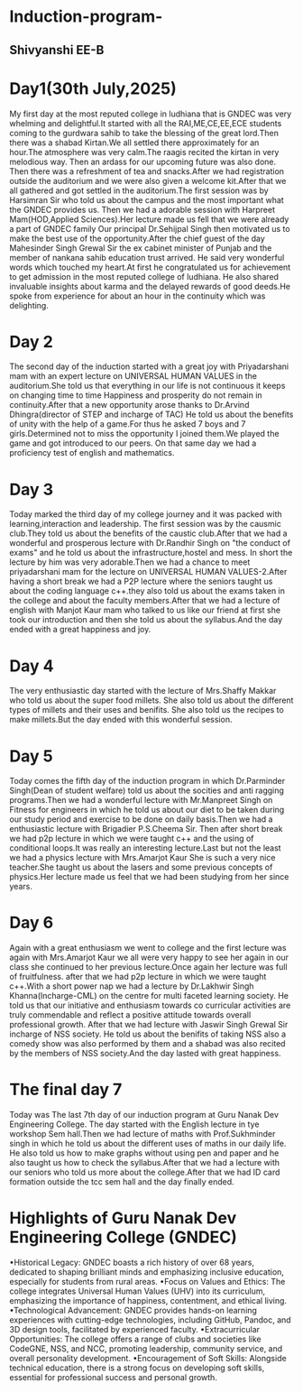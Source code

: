 # Induction-program-
## Shivyanshi EE-B
# Day1(30th July,2025)
My first day at the most reputed college in ludhiana that is GNDEC was very whelming and delightful.It started with all the RAI,ME,CE,EE,ECE students coming to the gurdwara sahib to take the blessing of the great lord.Then there was a shabad Kirtan.We all settled there approximately for an hour.The atmosphere was very calm.The raagis recited the kirtan in very melodious way. Then an ardass for our upcoming future was also done. Then there was a refreshment of tea and snacks.After we had registration outside the auditorium and we were also given a welcome kit.After that we all gathered and got settled in the auditorium.The first session was by Harsimran Sir who told us about the campus and the most important what the GNDEC provides us. Then we had a adorable session with Harpreet Mam(HOD,Applied Sciences).Her lecture made us fell that we were already a part of GNDEC family
Our principal Dr.Sehijpal Singh then motivated us to make the best use of the opportunity.After the chief guest of the day Mahesinder Singh Grewal Sir the ex cabinet minister of Punjab and the member of nankana sahib education trust arrived. He said very wonderful words which touched my heart.At first he congratulated us for achievement to get admission in the most reputed college of ludhiana. He also shared invaluable insights about karma and the delayed rewards of good deeds.He spoke from experience for about an hour in the continuity which was delighting. 
# Day 2
The second day of the induction started with a great joy with Priyadarshani mam with an expert lecture on UNIVERSAL HUMAN VALUES in the auditorium.She told us that everything in our life is not continuous it keeps on changing time to time Happiness and prosperity do not remain in continuity.After that a new opportunity arose thanks to Dr.Arvind Dhingra(director of STEP and incharge of TAC) He told us about the benefits of unity with the help of a game.For thus he asked 7 boys and 7 girls.Determined not to miss the opportunity I joined them.We played the game and got introduced to our peers. On that same day we had a proficiency test of english and mathematics.
# Day 3
Today marked the third day of my college journey and it was packed with learning,interaction and leadership.
The first session was by the causmic club.They told us about the benefits of the caustic club.After that we had a wonderful and prosperous lecture with Dr.Randhir Singh on "the conduct of exams" and he told us about the infrastructure,hostel and mess. In short the lecture by him was very adorable.Then we had a chance to meet priyadarshani mam for the lecture on UNIVERSAL HUMAN VALUES-2.After having a short break we had a P2P lecture where the seniors taught us about the coding language c++.they also told us about the exams taken in the college and about the faculty members.After that we had a lecture of english with Manjot Kaur mam who talked to us like our friend at first she took our introduction and then she told us about the syllabus.And the day ended with a great happiness and joy.
# Day 4
The very enthusiastic day started with the lecture of Mrs.Shaffy Makkar who told us about the super food millets. She also told us about the different types of millets and their uses and benifits. She also told us the recipes to make millets.But the day ended with this wonderful session.
# Day 5
Today comes the fifth day of the induction program in which Dr.Parminder Singh(Dean of student welfare) told us about the socities and anti ragging programs.Then we had a wonderful lecture with Mr.Manpreet Singh on Fitness for engineers in which he told us about our diet to be taken during our study period and exercise to be done on daily basis.Then we had a enthusiastic lecture with Brigadier P.S.Cheema Sir. Then after short break we had p2p lecture in which we were taught c++ and the using of conditional loops.It was really an interesting lecture.Last but not the least we had a physics lecture with Mrs.Amarjot Kaur She is such a very nice teacher.She taught us about the lasers and some previous concepts of physics.Her lecture made us feel that we had been studying from her since years.
# Day 6 
Again with a great enthusiasm we went to college and the first lecture was again with Mrs.Amarjot Kaur we all were very happy to see her again in our class she continued to her previous lecture.Once again her lecture was full of fruitfulness. after that we had p2p lecture in which we were taught c++.With a short power nap we had a lecture by Dr.Lakhwir Singh Khanna(Incharge-CML) on the centre for multi faceted learning society. He told us that our initiative and enthusiasm towards co curricular activities are truly commendable and reflect a positive attitude towards overall professional growth. After that we had lecture with Jaswir Singh Grewal Sir incharge of NSS society. He told us about the benifits of taking NSS also a comedy show was also performed by them and a shabad was also recited by the members of NSS society.And the day lasted with great happiness.
# The final day 7
Today was The last 7th day of our induction program at Guru Nanak Dev Engineering College. The day started with the English lecture in tye workshop Sem hall.Then we had lecture of maths with Prof.Sukhminder singh in which he told us about the different uses of maths in our daily life. He also told us how to make graphs without using pen and paper and he also taught us how to check the syllabus.After that we had a lecture with our seniors who told us more about the college.After that we had ID card formation outside the tcc sem hall and the day finally ended.
# Highlights of Guru Nanak Dev Engineering College (GNDEC)
•Historical Legacy: GNDEC boasts a rich history of over 68 years, dedicated to shaping brilliant minds and emphasizing inclusive education, especially for students from rural areas.
•Focus on Values and Ethics: The college integrates Universal Human Values (UHV) into its curriculum, emphasizing the importance of happiness, contentment, and ethical living.
•Technological Advancement: GNDEC provides hands-on learning experiences with cutting-edge technologies, including GitHub, Pandoc, and 3D design tools, facilitated by experienced faculty.
•Extracurricular Opportunities: The college offers a range of clubs and societies like CodeGNE, NSS, and NCC, promoting leadership, community service, and overall personality development.
•Encouragement of Soft Skills: Alongside technical education, there is a strong focus on developing soft skills, essential for professional success and personal growth.
